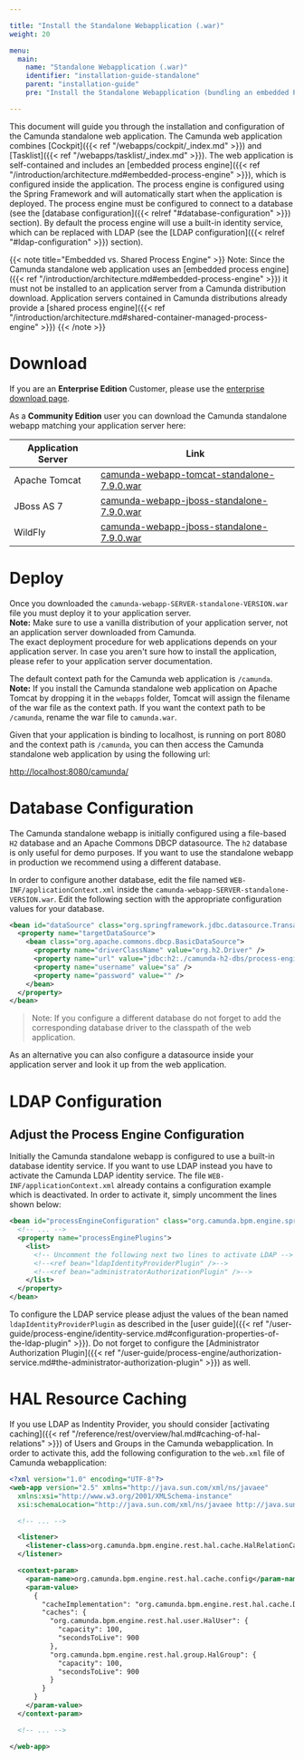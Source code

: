 ```yaml
---

title: "Install the Standalone Webapplication (.war)"
weight: 20

menu:
  main:
    name: "Standalone Webapplication (.war)"
    identifier: "installation-guide-standalone"
    parent: "installation-guide"
    pre: "Install the Standalone Webapplication (bundling an embedded Process Engine) inside an Application Server like Wildfly or Tomcat."

---
```



This document will guide you through the installation and configuration of the Camunda standalone web application.
The Camunda web application combines [Cockpit]({{< ref "/webapps/cockpit/_index.md" >}}) and [Tasklist]({{< ref "/webapps/tasklist/_index.md" >}}). The web application is self-contained and includes
an [embedded process engine]({{< ref "/introduction/architecture.md#embedded-process-engine" >}}), which is configured inside the application. The process engine is configured using the
Spring Framework and will automatically start when the application is deployed. The process engine must be configured
to connect to a database (see the [database configuration]({{< relref "#database-configuration" >}}) section). By default the process engine will use a built-in
identity service, which can be replaced with LDAP (see the [LDAP configuration]({{< relref "#ldap-configuration" >}}) section).

{{< note title="Embedded vs. Shared Process Engine" >}}
Note: Since the Camunda standalone web application uses an [embedded process engine]({{< ref "/introduction/architecture.md#embedded-process-engine" >}}) it must not be installed to an application server from a Camunda distribution download. Application servers contained in Camunda distributions already provide a [shared process engine]({{< ref "/introduction/architecture.md#shared-container-managed-process-engine" >}})
{{< /note >}}


# Download

If you are an **Enterprise Edition** Customer, please use the [enterprise download page](/enterprise/download/#full-distributions-and-standalone-web-applications).

As a **Community Edition** user you can download the Camunda standalone webapp matching your application server here:

<table class="table">
  <thead>
    <tr>
      <th>Application Server</th>
      <th>Link</th>
    </tr>      
  </thead>
  <tbody>
    <tr>
      <td>Apache Tomcat</td>
      <td>
        <a href="//downloads.camunda.cloud/release/camunda-bpm/tomcat/7.9/camunda-webapp-tomcat-standalone-7.9.0.war">
          camunda-webapp-tomcat-standalone-7.9.0.war
        </a>
      </td>
    </tr>
    <tr>
      <td>JBoss AS 7</td>
      <td>
        <a href="//downloads.camunda.cloud/release/camunda-bpm/jboss/7.9/camunda-webapp-jboss-standalone-7.9.0.war">
          camunda-webapp-jboss-standalone-7.9.0.war
        </a>
      </td>
    </tr>
    <tr>
      <td>WildFly</td>
      <td>
        <a href="//downloads.camunda.cloud/release/camunda-bpm/jboss/7.9/camunda-webapp-jboss-standalone-7.9.0.war">
          camunda-webapp-jboss-standalone-7.9.0.war
        </a>
      </td>
    </tr>
  </tbody>
</table>


# Deploy

Once you downloaded the `camunda-webapp-SERVER-standalone-VERSION.war` file you
must deploy it to your application server.<br>
**Note:** Make sure to use a vanilla distribution of your application server, not an application server downloaded
from Camunda.<br>
The exact deployment procedure for web applications depends on
your application server. In case you aren't sure how to install the application, please refer to your application server documentation.


The default context path for the Camunda web application is `/camunda`.<br>
**Note:** If you install the Camunda standalone web application on Apache Tomcat by dropping
it in the `webapps` folder, Tomcat will assign the filename of the war file as
the context path. If you want the context path to be `/camunda`, rename the war
file to `camunda.war`.

Given that your application is binding to localhost, is running on port 8080
and the context path is `/camunda`, you can then access the Camunda standalone
web application by using the following url:

[http://localhost:8080/camunda/](http://localhost:8080/camunda/)


# Database Configuration

The Camunda standalone webapp is initially configured using a file-based `H2` database
and an Apache Commons DBCP datasource. The `h2` database is only useful for demo purposes.
If you want to use the standalone webapp in production we recommend using a different database.

In order to configure another database, edit the file named `WEB-INF/applicationContext.xml` inside the
`camunda-webapp-SERVER-standalone-VERSION.war`. Edit the following section with the appropriate configuration values for your database.

```xml
<bean id="dataSource" class="org.springframework.jdbc.datasource.TransactionAwareDataSourceProxy">
  <property name="targetDataSource">
    <bean class="org.apache.commons.dbcp.BasicDataSource">
      <property name="driverClassName" value="org.h2.Driver" />
      <property name="url" value="jdbc:h2:./camunda-h2-dbs/process-engine;MVCC=TRUE;TRACE_LEVEL_FILE=0;DB_CLOSE_ON_EXIT=FALSE" />
      <property name="username" value="sa" />
      <property name="password" value="" />
    </bean>
  </property>
</bean>
```

> Note: If you configure a different database do not forget to add the corresponding database driver to the classpath of the web application.

As an alternative you can also configure a datasource inside your application server and look it up from the web application.


# LDAP Configuration

## Adjust the Process Engine Configuration

Initially the Camunda standalone webapp is configured to use a built-in database identity service.
If you want to use LDAP instead you have to activate the Camunda LDAP identity service. The file
`WEB-INF/applicationContext.xml` already contains a configuration example which is deactivated. In
order to activate it, simply uncomment the lines shown below:

```xml
<bean id="processEngineConfiguration" class="org.camunda.bpm.engine.spring.SpringProcessEngineConfiguration">
  <!-- ... -->
  <property name="processEnginePlugins">
    <list>
      <!-- Uncomment the following next two lines to activate LDAP -->
      <!--<ref bean="ldapIdentityProviderPlugin" />-->
      <!--<ref bean="administratorAuthorizationPlugin" />-->
    </list>
  </property>
</bean>
```

To configure the LDAP service please adjust the values of the bean named `ldapIdentityProviderPlugin` as described in the [user guide]({{< ref "/user-guide/process-engine/identity-service.md#configuration-properties-of-the-ldap-plugin" >}}).
Do not forget to configure the [Administrator Authorization Plugin]({{< ref "/user-guide/process-engine/authorization-service.md#the-administrator-authorization-plugin" >}}) as well.


# HAL Resource Caching

If you use LDAP as Indentity Provider, you should consider [activating caching]({{< ref "/reference/rest/overview/hal.md#caching-of-hal-relations" >}}) of Users and Groups in the Camunda webapplication. In order to activate this, add the following configuration to the `web.xml` file of Camunda webapplication:

```xml
<?xml version="1.0" encoding="UTF-8"?>
<web-app version="2.5" xmlns="http://java.sun.com/xml/ns/javaee"
  xmlns:xsi="http://www.w3.org/2001/XMLSchema-instance"
  xsi:schemaLocation="http://java.sun.com/xml/ns/javaee http://java.sun.com/xml/ns/javaee/web-app_2_5.xsd">

  <!-- ... -->

  <listener>
    <listener-class>org.camunda.bpm.engine.rest.hal.cache.HalRelationCacheBootstrap</listener-class>
  </listener>

  <context-param>
    <param-name>org.camunda.bpm.engine.rest.hal.cache.config</param-name>
    <param-value>
      {
        "cacheImplementation": "org.camunda.bpm.engine.rest.hal.cache.DefaultHalResourceCache",
        "caches": {
          "org.camunda.bpm.engine.rest.hal.user.HalUser": {
            "capacity": 100,
            "secondsToLive": 900
          },
          "org.camunda.bpm.engine.rest.hal.group.HalGroup": {
            "capacity": 100,
            "secondsToLive": 900
          }
        }
      }
    </param-value>
  </context-param>

  <!-- ... -->

</web-app>
```
